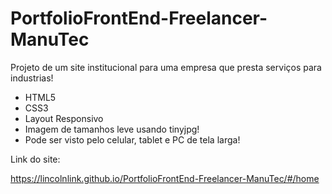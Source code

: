 # PortfolioFrontEnd-Freelancer-ManuTec
Projeto de um site institucional para uma empresa que presta serviços para industrias!

- HTML5
- CSS3
- Layout Responsivo
- Imagem de tamanhos leve usando tinyjpg!
- Pode ser visto pelo celular, tablet e PC de tela larga!

Link do site: 

https://lincolnlink.github.io/PortfolioFrontEnd-Freelancer-ManuTec/#/home

